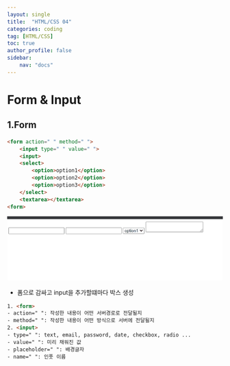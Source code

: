 ```yaml
---
layout: single
title:  "HTML/CSS 04"
categories: coding
tag: [HTML/CSS]
toc: true
author_profile: false
sidebar:
    nav: "docs"
---
```

# Form & Input

## 1.Form

```html
<form action=" " method=" "> 
    <input type=" " value=" "> 
    <input>
    <select>
        <option>option1</option>
        <option>option2</option>
        <option>option3</option>
    </select>
    <textarea></textarea>
<form>
```
![](/images/html/html04/gif.gif)
- 폼으로 감싸고 input을 추가할떄마다 박스 생성
```html
1. <form>
- action=" ": 작성한 내용이 어떤 서버경로로 전달될지
- method=" ": 작성한 내용이 어떤 방식으로 서버에 전달될지
2. <input>
- type=" ": text, email, password, date, checkbox, radio ... 
- value=" ": 미리 채워진 값
- placeholder=" ": 배경글자
- name=" ": 인풋 이름
```